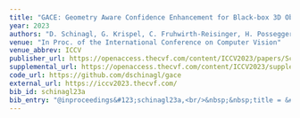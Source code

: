 ```yaml
---
title: "GACE: Geometry Aware Confidence Enhancement for Black-box 3D Object Detectors on LiDAR-Data"
year: 2023
authors: "D. Schinagl, G. Krispel, C. Fruhwirth-Reisinger, H. Possegger, H. Bischof"
venue: "In Proc. of the International Conference on Computer Vision"
venue_abbrev: ICCV
publisher_url: https://openaccess.thecvf.com/content/ICCV2023/papers/Schinagl_GACE_Geometry_Aware_Confidence_Enhancement_for_Black-Box_3D_Object_Detectors_ICCV_2023_paper.pdf
supplemental_url: https://openaccess.thecvf.com/content/ICCV2023/supplemental/Schinagl_GACE_Geometry_Aware_ICCV_2023_supplemental.pdf
code_url: https://github.com/dschinagl/gace
external_url: https://iccv2023.thecvf.com/
bib_id: schinagl23a
bib_entry: "@inproceedings&#123;schinagl23a,<br/>&nbsp;&nbsp;title = &#123;&#123;GACE: Geometry Aware Confidence Enhancement for Black-box 3D Object Detectors on LiDAR-Data&#125;&#125;,<br/>&nbsp;&nbsp;author = &#123;Schinagl, David and Krispel, Georg and Fruhwirth-Reisinger, Christian and Possegger, Horst and Bischof, Horst&#125;,<br/>&nbsp;&nbsp;booktitle = &#123;Proc. of the International Conference on Computer Vision (ICCV)&#125;,<br/>&nbsp;&nbsp;year = &#123;2023&#125;<br/>&#125;"
---
```

